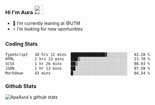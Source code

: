 ### Hi I'm Aura <img src="https://user-images.githubusercontent.com/1303154/88677602-1635ba80-d120-11ea-84d8-d263ba5fc3c0.gif" width="28px" alt="hi">

- 🔭 I’m currently leaning at @UTM
- ⚡ I’m looking for new oportunities


### Coding Stats

<!--START_SECTION:waka-->

```txt
TypeScript   10 hrs 11 mins  ███████████████▓░░░░░░░░░   63.28 %
HTML         2 hrs 13 mins   ███▒░░░░░░░░░░░░░░░░░░░░░   13.78 %
SCSS         1 hr 26 mins    ██▒░░░░░░░░░░░░░░░░░░░░░░   08.93 %
JSON         1 hr 13 mins    ██░░░░░░░░░░░░░░░░░░░░░░░   07.58 %
Markdown     43 mins         █░░░░░░░░░░░░░░░░░░░░░░░░   04.54 %
```

<!--END_SECTION:waka-->

### Github Stats

![ApaAura's github stats](https://github-readme-stats.vercel.app/api?username=ApaAura&count_private=true&theme=tokyonight&hide=contribs,prs)
